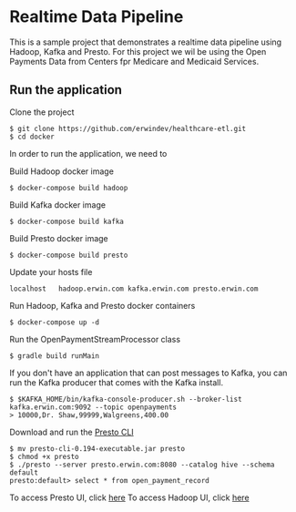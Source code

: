 # Realtime Data Pipeline
This is a sample project that demonstrates a realtime data pipeline using Hadoop, Kafka and Presto.  For this project we wil be using the Open Payments Data from Centers fpr Medicare and Medicaid Services.

## Run the application

Clone the project
```
$ git clone https://github.com/erwindev/healthcare-etl.git
$ cd docker
```

In order to run the application, we need to 

Build Hadoop docker image
```
$ docker-compose build hadoop
```

Build Kafka docker image
```
$ docker-compose build kafka
```

Build Presto docker image
```
$ docker-compose build presto
```

Update your hosts file
```
localhost   hadoop.erwin.com kafka.erwin.com presto.erwin.com
```

Run Hadoop, Kafka and Presto docker containers
```
$ docker-compose up -d
```

Run the OpenPaymentStreamProcessor class
```
$ gradle build runMain
```

If you don't have an application that can post messages to Kafka, you can run the Kafka producer that comes with the Kafka install.
```
$ $KAFKA_HOME/bin/kafka-console-producer.sh --broker-list kafka.erwin.com:9092 --topic openpayments
> 10000,Dr. Shaw,99999,Walgreens,400.00
``` 

Download and run the [Presto CLI](https://repo1.maven.org/maven2/com/facebook/presto/presto-cli/0.194/presto-cli-0.194-executable.jar)
```
$ mv presto-cli-0.194-executable.jar presto
$ chmod +x presto
$ ./presto --server presto.erwin.com:8080 --catalog hive --schema default
presto:default> select * from open_payment_record
``` 
   
To access Presto UI, click [here](http://presto.erwin.com:8080/)
To access Hadoop UI, click [here](http://hadoop.erwin.com:50070/dfshealth.html#tab-overview)